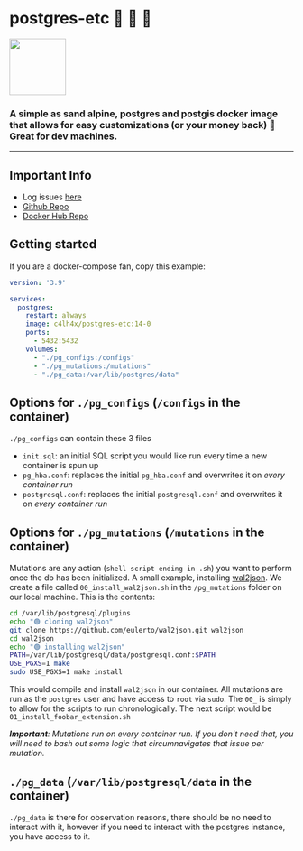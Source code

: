 # postgres-etc 🐳 🐘 🐧

<img src="https://i.ibb.co/kqc3htP/logo.png" width="100">

### A simple as sand alpine, postgres and postgis docker image that allows for easy customizations (or your money back) 🤘 Great for dev machines.



---

## Important Info
- Log issues [here](https://github.com/c4lh4x/postgres-etc-docker-image/issues)
- [Github Repo](https://github.com/c4lh4x/postgres-etc-docker-image/)
- [Docker Hub Repo](https://hub.docker.com/repository/docker/c4lh4x/postgres-etc)

## Getting started

If you are a docker-compose fan, copy this example:
```yaml
version: '3.9'

services:
  postgres:
    restart: always
    image: c4lh4x/postgres-etc:14-0
    ports:
      - 5432:5432
    volumes:
      - "./pg_configs:/configs"
      - "./pg_mutations:/mutations"
      - "./pg_data:/var/lib/postgres/data"
```

## Options for `./pg_configs` (`/configs` in the container)

`./pg_configs` can contain these 3 files
- `init.sql`: an initial SQL script you would like run every time a new container is spun up
- `pg_hba.conf`: replaces the initial `pg_hba.conf` and overwrites it on *every container run*
- `postgresql.conf`: replaces the initial `postgresql.conf` and overwrites it on *every container run*

## Options for `./pg_mutations` (`/mutations` in the container)

Mutations are any action (`shell script ending in .sh`) you want to perform once the db has been initialized. A small example, installing [wal2json](https://github.com/eulerto/wal2json). We create a file called `00_install_wal2json.sh` in the `/pg_mutations` folder on our local machine. This is the contents:

```bash
cd /var/lib/postgresql/plugins
echo "🟢 cloning wal2json"
git clone https://github.com/eulerto/wal2json.git wal2json
cd wal2json
echo "🟢 installing wal2json"
PATH=/var/lib/postgresql/data/postgresql.conf:$PATH
USE_PGXS=1 make
sudo USE_PGXS=1 make install
```

This would compile and install `wal2json` in our container. All mutations are run as the `postgres` user and have access to `root` via `sudo`. The `00_` is simply to allow for the scripts to run chronologically. The next script would be `01_install_foobar_extension.sh`

***Important**: Mutations run on every container run. If you don't need that, you will need to bash out some logic that circumnavigates that issue per mutation.*

## `./pg_data` (`/var/lib/postgresql/data` in the container)
`./pg_data` is there for observation reasons, there should be no need to interact with it, however if you need to interact with the postgres instance, you have access to it.
